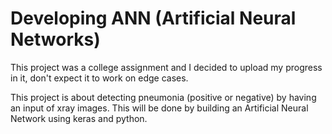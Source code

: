 # Developing ANN (Artificial Neural Networks)

This project was a college assignment and I decided to upload my progress in it, 
don't expect it to work on edge cases.

This project is about detecting pneumonia (positive or negative) by having an
input of xray images. This will be done by building an Artificial Neural Network
using keras and python.
